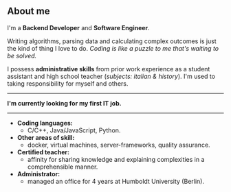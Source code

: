 ## About me
I'm a **Backend Developer** and **Software Engineer**. 

Writing algorithms, parsing data and calculating complex outcomes is just the kind of thing I love to do. *Coding is like a puzzle to me that's waiting to be solved.*

I possess **administrative skills** from prior work experience as a student assistant and high school teacher (*subjects: italian & history*). I'm used to taking responsibility for myself and others.

*   **
**I'm currently looking for my first IT job.**
*   **

* **Coding languages:** 
  * C/C++, Java/JavaScript, Python.
* **Other areas of skill:**
  * docker, virtual machines, server-frameworks, quality assurance.
* **Certified teacher:** 
  * affinity for sharing knowledge and explaining complexities in a comprehensible manner.
* **Administrator:** 
  * managed an office for 4 years at Humboldt University (Berlin).
